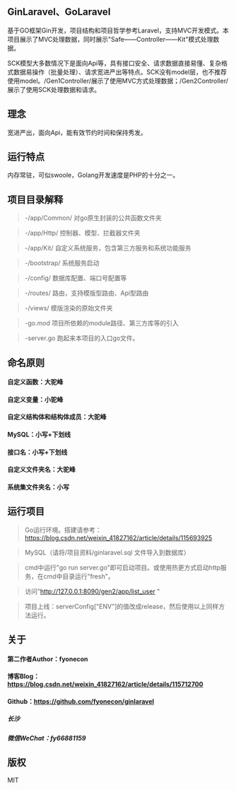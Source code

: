 ## GinLaravel、GoLaravel
基于GO框架Gin开发，项目结构和项目哲学参考Laravel，支持MVC开发模式。本项目展示了MVC处理数据，同时展示"Safe——Controller——Kit"模式处理数据。

SCK模型大多数情况下是面向Api等，具有接口安全、请求数据直接易懂、复杂格式数据易操作（批量处理）、请求宽进严出等特点。SCK没有model层，也不推荐使用model。/Gen1Controller/展示了使用MVC方式处理数据；/Gen2Controller/展示了使用SCK处理数据和请求。

## 理念
宽进严出，面向Api，能有效节约时间和保持秀发。

## 运行特点
内存常驻，可似swoole，Golang开发速度是PHP的十分之一。

## 项目目录解释
> -/app/Common/ 对go原生封装的公共函数文件夹

> -/app/Http/ 控制器、模型、拦截器文件夹

> -/app/Kit/ 自定义系统服务，包含第三方服务和系统功能服务

> -/bootstrap/ 系统服务启动

> -/config/ 数据库配置、端口号配置等

> -/routes/ 路由，支持模版型路由、Api型路由

> -/views/ 模版渲染的原始文件夹

> -go.mod 项目所依赖的module路径、第三方库等的引入

> -server.go 跑起来本项目的入口go文件。

## 命名原则
#### 自定义函数：大驼峰
#### 自定义变量：小驼峰
#### 自定义结构体和结构体成员：大驼峰
#### MySQL：小写+下划线
#### 接口名：小写+下划线
#### 自定义文件夹名：大驼峰
#### 系统集文件夹名：小写

## 运行项目
>Go运行环境。搭建请参考：https://blog.csdn.net/weixin_41827162/article/details/115693925

> MySQL（请将/项目资料/ginlaravel.sql 文件导入到数据库）

> cmd中运行"go run server.go"即可启动项目。或使用热更方式启动http服务，在cmd中目录运行"fresh"。

> 访问"http://127.0.0.1:8090/gen2/app/list_user "

> 项目上线：serverConfig["ENV"]的值改成release，然后使用以上同样方法运行。

## 关于
#### 第二作者Author：fyonecon
#### 博客Blog：https://blog.csdn.net/weixin_41827162/article/details/115712700
#### Github：https://github.com/fyonecon/ginlaravel
##### 长沙
##### 微信WeChat：fy66881159

## 版权
MIT